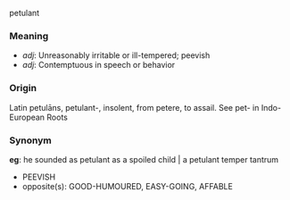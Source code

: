 petulant
### Meaning
+ _adj_: Unreasonably irritable or ill-tempered; peevish
+ _adj_: Contemptuous in speech or behavior

### Origin

Latin petulāns, petulant-, insolent, from petere, to assail. See pet- in Indo-European Roots

### Synonym

__eg__: he sounded as petulant as a spoiled child | a petulant temper tantrum

+ PEEVISH
+ opposite(s): GOOD-HUMOURED, EASY-GOING, AFFABLE


